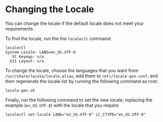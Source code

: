 # Changing the Locale 

You can change the locale if the default locale does not meet your requirements. 

To find the locale, run the the `localectl` command:  

    localectl
    System Locale: LANG=en_US.UTF-8
       VC Keymap: n/a
      X11 Layout: n/a

To change the locale, choose the languages that you want from `/usr/share/locale/locale.alias`, add them to `/etc/locale-gen.conf`, and then regenerate the locale list by running the following command as root: 

    locale-gen.sh

Finally, run the following command to set the new locale, replacing the example (`en_US.UTF-8`) with the locale that you require: 

    localectl set-locale LANG="en_US.UTF-8" LC_CTYPE="en_US.UTF-8"